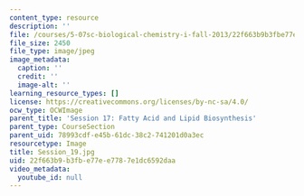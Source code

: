 ```yaml
---
content_type: resource
description: ''
file: /courses/5-07sc-biological-chemistry-i-fall-2013/22f663b9b3fbe77ee7787e1dc6592daa_Session_19.jpg
file_size: 2450
file_type: image/jpeg
image_metadata:
  caption: ''
  credit: ''
  image-alt: ''
learning_resource_types: []
license: https://creativecommons.org/licenses/by-nc-sa/4.0/
ocw_type: OCWImage
parent_title: 'Session 17: Fatty Acid and Lipid Biosynthesis'
parent_type: CourseSection
parent_uid: 78993cdf-e45b-61dc-38c2-741201d0a3ec
resourcetype: Image
title: Session_19.jpg
uid: 22f663b9-b3fb-e77e-e778-7e1dc6592daa
video_metadata:
  youtube_id: null
---
```

